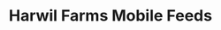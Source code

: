---
title: "Harwil Farms Mobile Feeds"
url: /hagersville/harwil-farms-mobile-feeds/
shop: Landwirtschaftlich
---